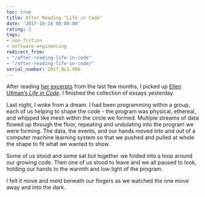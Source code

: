 ```yaml
---
toc: true
title: After Reading "Life in Code"
date: '2017-10-24 00:00:00'
rating: 3
tags:
- non-fiction
- software-engineering
redirect_from:
- "/after-reading-life-in-code"
- "/after-reading-life-in-code/"
serial_number: 2017.BLG.006
---
```

After reading [her excerpts](https://www.theverge.com/2017/8/29/16193444/ellen-ullman-life-in-code-book-excerpt-silicon-valley-startup) from the last few months, I picked up [Ellen Ullman’s _Life in Code_](https://us.macmillan.com/lifeincode/ellenullman/9780374534516/). I finished the collection of essays yesterday.

Last night, I woke from a dream. I had been programming within a group, each of us helping to shape the code - the program was physical, ethereal, and whipped like mesh within the circle we formed. Multiple streams of data flowed up through the floor, repeating and undulating into the program we were forming. The data, the events, and our hands moved into and out of a computer machine learning system so that we pushed and pulled at whole the shape to fit what we wanted to show.

Some of us stood and some sat but together we folded into a loop around our growing code. Then one of us stood to leave and we all paused to look, holding our hands to the warmth and low light of the program.

I felt it move and meld beneath our fingers as we watched the one move away and into the dark.

